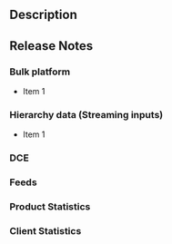 ## Description
<!-- Internal changes section. If this PR has only external facing changes, remove this section, including heading. -->

## Release Notes
<!-- External facing changes section. Remove any categories below that are not relevant to these changes.
     If this PR has only internal changes, remove the entire release notes section, including heading.
     Maintain the 3# headings and bullets, so that the release notes can get parsed/rolled up later.
-->
### Bulk platform
  * Item 1
### Hierarchy data (Streaming inputs)
  * Item 1
### DCE
### Feeds
### Product Statistics
### Client Statistics
